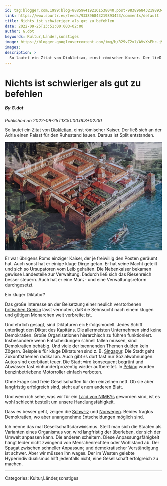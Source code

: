 ```yaml
---
id: tag:blogger.com,1999:blog-8885964192161538040.post-983896843219893423
link: https://www.spurtr.eu/feeds/983896843219893423/comments/default
title: Nichts ist schwieriger als gut zu befehlen
date: 2022-09-25T13:51:00.003+02:00
author: G.dot
keywords: Kultur,Länder,sonstiges
image: https://blogger.googleusercontent.com/img/b/R29vZ2xl/AVvXsEhc-j9rL3dibwnuRwrXO0kbCq7MxIXzUkb3sf_KavEEgXMTMGGeZsVlqVmJtK-rnIx2g7y83z6BxxPRJQjn47Z6LNVsZd4KJ_Lu2GKeomjbTGRneA3Jlihfp5yCZUnT5g5w_ckmnnQdUoQ/s72-c/1663930313152592-0.png
images: 
description: >
  So lautet ein Zitat von Diokletian, einst römischer Kaiser. Der ließ sich an der Adria einen Palast für den Ruhestand bauen. Daraus ist Split entstanden. Er war übrigens Roms einziger Kaiser, der je freiwillig den Posten geräumt hat. Auch sonst hat er einige
---
```

# Nichts ist schwieriger als gut zu befehlen
##### By G.dot
_Published on 2022-09-25T13:51:00.003+02:00_

So lautet ein Zitat von [Diokletian](https://de.wikipedia.org/wiki/Diokletian), einst römischer Kaiser. Der ließ sich an der Adria einen Palast für den Ruhestand bauen. Daraus ist Split entstanden.

[![](pics/1663930313152592-0.png)](pics/1663930313152592-0.png)

  

Er war übrigens Roms einziger Kaiser, der je freiwillig den Posten geräumt hat. Auch sonst hat er einige kluge Dinge getan. Er hat seine Macht geteilt und sich so Ursupatoren vom Leib gehalten. Die Nebenkaiser bekamen gewisse Landesteile zur Verwaltung. Dadurch ließ sich das Riesenreich besser steuern. Auch hat er eine Münz- und eine Verwaltungsreform durchgesetzt.

Ein kluger Diktator?

Das große Interesse an der Beisetzung einer neulich verstorbenen [britischen Greisin](https://www.der-postillon.com/2022/09/britin-96-gestorben.html) lässt vermuten, daß die Sehnsucht nach einem klugen und gütigen Monarchen weit verbreitet ist.

Und ehrlich gesagt, sind Diktaturen ein Erfolgsmodell. Jedes Schiff unterliegt den Diktat des Kapitäns. Die allermeisten Unternehmen sind keine Demokratien. Große Organisationen hierarchisch zu führen funktioniert. Insbesondere wenn Entscheidungen schnell fallen müssen, sind Demokratien behäbig. Und viele der brennenden Themen dulden kein Zögern. Beispiele für kluge Diktaturen sind z. B. [Singapur](https://www.ura.gov.sg/Corporate/Planning/Master-Plan). Die Stadt geht Zukunftsthemen radikal an. Auch gibt es dort fast nur Sozialwohnungen. Autos sind exorbitant teuer. Die Stadt wird konsequent begrünt und Abwässer fast einhundertprozentig wieder aufbereitet. In [Peking](https://www.sueddeutsche.de/auto/verbot-fuer-motorroller-schluss-mit-vespa-1.1002240) wurden benzinbetriebene Motorroller einfach verboten.

Ohne Frage sind freie Gesellschaften für den einzelnen nett. Ob sie aber langfristig erfolgreich sind, steht auf einem anderen Blatt.

Und wenn ich sehe, was wir für ein [Land von NIMBYs](https://www.merkur.de/bayern/ebersberg-muenchen-ost-zubringergleise-bayern-bahntrasse-brenner-deutsche-bahn-plaene-kritik-91772430.html) geworden sind, ist es wohl schlecht bestellt um unsere Handlungsfähigkeit.

Dass es besser geht, zeigen die [Schweiz](https://www.zeit.de/2022/38/atommuellendlager-schweiz-atomkraft-nagra) und [Norwegen](https://www.energiezukunft.eu/politik/norwegen-will-bis-2030-klimaneutral-sein/). Beides fraglos Demokratien, wo aber unangenehme Entscheidungen möglich sind.

Ich nenne das mal Gesellschaftsdarwinismus. Stellt man sich die Staaten als Varianten eines Organismus vor, wird langfristig der überleben, der sich der Umwelt anpassen kann. Die anderen scheitern. Diese Anpassungsfähigkeit hängt leider nicht zwingend von Menschenrechten oder Wohlstand ab. Der Spagat zwischen schneller Anpassung und demokratischer Verständigung ist schwer. Aber wir müssen ihn wagen. Der im Westen gelebte Hyperindividualismus hilft jedenfalls nicht, eine Gesellschaft erfolgreich zu machen.

---
Categories: Kultur,Länder,sonstiges